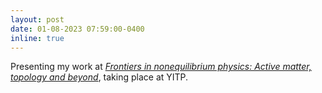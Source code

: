 ```yaml
---
layout: post
date: 01-08-2023 07:59:00-0400
inline: true
---
```


Presenting my work at [<i>Frontiers in nonequilibrium physics: Active
matter, topology and
beyond</i>](https://www2.yukawa.kyoto-u.ac.jp/~noneq-active-matter2023/index.php), taking place at YITP.
